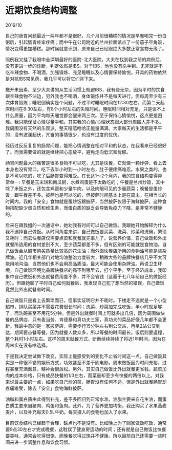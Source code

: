 <!--0-->
# 近期饮食结构调整
2019/10

自己的肠胃问题最近一两年都不是很好。几个月前很糟糕的情况是早餐喝完一份白粥后，引起肠胃痉挛疼痛；而中午在公司附近的兰州拉面馆点了一份茄子豆角饭，情况变得更加糟糕。那时候就意识到，原来自己已经跟绝大多数正常食物无缘了。

照例我又挂了我眼中全深圳最好的医院-北大医院，大夫在找到我之前的病例后，没有更进一步的诊断，判定依然是IBS。对于IBS，他也没有杀手锏。无非就是不吃辛辣食物、不喝酒，加强锻炼、充足睡眠以及心情要保持愉悦。开具的药物依然是对抗IBS常见药，我几乎可以将它们背下来。

撇开未因素，至少大夫讲的从生活习惯上规避IBS，我有些无奈。因为平时的饮食跟辛辣食物不沾边，另外我也不喝酒，身体锻炼并不是每天进行，但每周至少有三次体育锻炼；睡眠倒确实是个问题，不过平时睡眠时间在12:30左右，而第二天起床时间在8:30左右，有8个小时左右的失眠时间。睡眠时间相对充足，只是谈不上什么质量，因为平均每天睡觉都会醒来两三次。至于保持心情愉悦，这点更是困难。我只能保证心情尽量平和。其实我的心情/心理状态跟大部分周围人差不多。我周围没有天然的乐观派，整天嘻嘻哈哈正能量满满。大家每天的生活都是平平的，没有波澜起伏，亢奋的事情很少，也没有过度的忧伤。

经历过反反复复的肠胃问题，能把心情调整在相对平和的状态，在我看来已经很好了。而我需要做的就是继续把心态放平，避免走向低沉和忧郁。

肠胃问题最大的痛苦是很多食物不可以吃，尤其是快餐，它就像一颗炸弹，看上去本身也没有胃口，吃下去半小时到一小时左右，肚子便疼痛难忍。水果之类的，也是不可以吃的，吃了后肠胃变得难受。在长达1～2个月内，我的饮食结构变得异常单一: 早餐是玉米饼和南瓜粥，水煮鸡蛋是不太敢吃的；午餐是兰州炒饭，其中除了米饭之外，还包含鸡蛋和少量牛肉，以及肉眼可见的少量蔬菜；晚餐是蛋炒饭，跟午餐差不多。披萨也是可以吃的，但披萨时间基本上是在周末。在相当长的时间内，我的「安全」食物就是蛋炒饭跟披萨，当然披萨仅限于海鲜披萨。这种食物搭配缺少蛋白质和维生素，而蛋白质的缺乏会导致免疫力下降，是非常不健康的。

后来在跟我姐的一次通话中，她劝我有时间可以自己做饭。我跟她开始解释为什么我不选择自己做饭。从时间角度来讲，自己做饭要买菜、洗菜、炒菜和洗碗，繁琐又耗时；而去快餐店仅需要点菜和就餐就完事儿了。说营养价值，自己做饭和外出就餐所选用的食材差别不大，至少蔬菜都差不多，但有区别的可能就是食物油。自己做饭会从超市购买质量比较高的花生油；而外面快餐店所用的食物油可能是些杂牌油。近几年相关部门对地沟油整治力度较大，稍微大些的品牌快餐店几乎不太可能用地沟油，当然他们也不会用高品质油，最大可能会使用杂牌油。再说卫生环境，自己做饭环境比品牌快餐店的高不到哪里去，打个平手。至于经济成本，我印象中自己做饭和外出就餐费用差不多，并不会省钱（这基于七八年前自己的做饭经历）。但跟她聊了平时自己如何就餐后，我发现自己犯了想当然的错误，自己做饭竟然比外出就餐省时间。

自己做饭只是看上去繁琐而已，但事实证明它并不耗时。下楼走不远就是一个小型超市，排队买菜并不需要花费很长时间；洗菜、炒菜加完成吃饭，半小时就足够了，而洗碗甚至不用花5分钟。但是外出就餐时间上可就多出几倍，因为周围做快餐的品牌店，只有麦当劳、肯德基和真功夫三家，真功夫的菜品好像几年都不会更新。我最中意的是一家披萨店，需要步行15分钟左右到公交站，再坐2站公交到达，期间要点餐等餐，因为就餐人数众多，所以等餐的时间最长。饭后则要返程，整个耗时1小时左右。这样的周末就餐方式，断断续续持续了将近1年时间，因为在周末实在没有啥选择。

于是我决定尝试做下改变，实际上能感受到的变化不止省时间这一点。自己做饭其实是一种很不错的娱乐方式，功效甚至不差于刷电影。周末做饭因为时间充裕，过程甚至充满惬意，精神会很放松。另外，其实自己做饭比外出就餐更省钱。蔬菜加肉的成本价格，只有成品快餐的1/3左右，而菜量却至少有快餐的两倍以上。对我来说最主要的一点，如果吃自己炒的菜，肠胃没有任何不适，但是外出就餐肠胃却疼痛难受，除去「安全」食物海鲜披萨。

油脂和蛋白质由此得到补充，差不多回归到正常水准。油脂主要来自花生油，而蛋白质主要来自猪肉、鸡蛋和鱼肉。此外，为了营养更加均衡，我还购买了水果燕麦麦片，以及补充每天0.5L牛奶。每天摄入的食物也加入了水果。

目前饮食结构已经趋于合理，缺点也不是没有。比如晚上为了回家做饭吃饭，通常要9点30左右才完成晚餐，这耽误了健身房运动的时间；还有就是自己做饭比快餐要美味，通常会吃得很饱，而晚餐吃得过饱并不健康。所以目前自己还需要一些时间来进一步调整作息和饮食习惯。